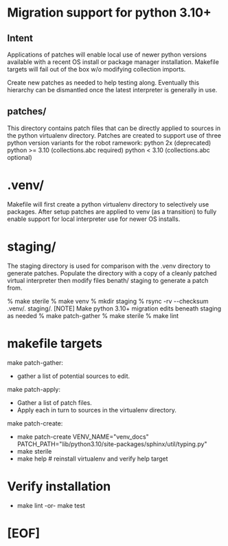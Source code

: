 # Migration support for python 3.10+

## Intent

Applications of patches will enable local use of newer python versions
available with a recent OS install or package manager installation.
Makefile targets will fail out of the box w/o modifying collection imports.

Create new patches as needed to help testing along.
Eventually this hierarchy can be dismantled once the latest interpreter
is generally in use.

## patches/

This directory contains patch files that can be directly applied to sources
in the python virtualenv directory.  Patches are created to support use of
three python version variants for the robot ramework:
    python 2x       (deprecated)
    python >= 3.10  (collections.abc required)
    python < 3.10   (collections.abc optional)


# .venv/

Makefile will first create a python virtualenv directory to selectively
use packages.  After setup patches are applied to venv (as a transition)
to fully enable support for local interpreter use for newer OS installs.


# staging/

The staging directory is used for comparison with the .venv directory
to generate patches.  Populate the directory with a copy of a cleanly
patched virtual interpreter then modify files benath/ staging to generate
a patch from.

% make sterile
% make venv
% mkdir staging
% rsync -rv --checksum .venv/. staging/.
[NOTE] Make python 3.10+ migration edits beneath staging as needed
% make patch-gather
% make sterile
% make lint


# makefile targets

make patch-gather:
   * gather a list of potential sources to edit.

make patch-apply:
   * Gather a list of patch files.
   * Apply each in turn to sources in the virtualenv directory.

make patch-create:
   * make patch-create VENV_NAME="venv_docs" PATCH_PATH="lib/python3.10/site-packages/sphinx/util/typing.py"
   * make sterile
   * make help     # reinstall virtualenv and verify help target

# Verify installation
   * make lint -or- make test

# [EOF]